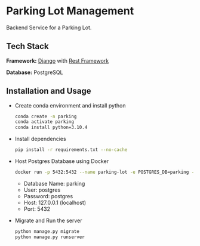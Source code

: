 # Parking Lot Management

Backend Service for a Parking Lot.

## Tech Stack

**Framework:** [Django](https://www.djangoproject.com/) with [Rest Framework](https://www.django-rest-framework.org/)

**Database:** PostgreSQL

## Installation and Usage

- Create conda environment and install python

  ```bash
  conda create -n parking
  conda activate parking
  conda install python=3.10.4
  ```

- Install dependencies

  ```bash
  pip install -r requirements.txt --no-cache
  ```

- Host Postgres Database using Docker

  ```bash
  docker run -p 5432:5432 --name parking-lot -e POSTGRES_DB=parking -e POSTGRES_USER=postgres -e POSTGRES_PASSWORD=postgres -d postgres
  ```

  - Database Name: parking
  - User: postgres
  - Password: postgres
  - Host: 127.0.0.1 (localhost)
  - Port: 5432

- Migrate and Run the server
  ```bash
  python manage.py migrate
  python manage.py runserver
  ```
